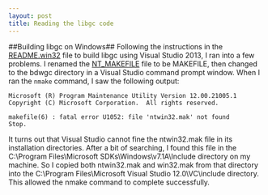 ```yaml
---
layout: post
title: Reading the libgc code
---
```

##Building libgc on Windows##
Following the instructions in the [README.win32](https://github.com/ivmai/bdwgc/blob/master/doc/README.win32) file to build libgc using Visual Studio 2013, I ran into a few problems. I renamed the [NT_MAKEFILE](https://github.com/ivmai/bdwgc/blob/master/NT_MAKEFILE) file to be MAKEFILE, then changed to the bdwgc directory in a Visual Studio command prompt window. When I ran the `nmake` command, I saw the following output:

```
Microsoft (R) Program Maintenance Utility Version 12.00.21005.1
Copyright (C) Microsoft Corporation.  All rights reserved.

makefile(6) : fatal error U1052: file 'ntwin32.mak' not found
Stop.
```

It turns out that Visual Studio cannot fine the ntwin32.mak file in its installation directories. After a bit of searching, I found this file in the C:\Program Files\Microsoft SDKs\Windows\v7.1A\Include directory on my machine. So I copied both ntwin32.mak and win32.mak from that directory into the C:\Program Files\Microsoft Visual Studio 12.0\VC\include directory. This allowed the nmake command to complete successfully.
